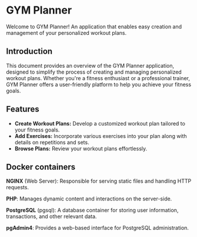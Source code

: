 # GYM Planner
Welcome to GYM Planner! An application that enables easy creation and management of your personalized workout plans.

## Introduction
This document provides an overview of the GYM Planner application, designed to simplify the process of creating and managing personalized workout plans. Whether you're a fitness enthusiast or a professional trainer, GYM Planner offers a user-friendly platform to help you achieve your fitness goals.

## Features

- **Create Workout Plans:** Develop a customized workout plan tailored to your fitness goals.
- **Add Exercises:** Incorporate various exercises into your plan along with details on repetitions and sets.
- **Browse Plans:** Review your workout plans effortlessly.

## Docker containers

**NGINX** (Web Server):
Responsible for serving static files and handling HTTP requests.

**PHP**:
Manages dynamic content and interactions on the server-side.

**PostgreSQL** (pgsql):
A database container for storing user information, transactions, and other relevant data.

**pgAdmin4**:
Provides a web-based interface for PostgreSQL administration.
